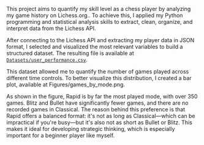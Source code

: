 This project aims to quantify my skill level as a chess player by analyzing my game history on Lichess.org.. To achieve this, I applied my Python programming and statistical analysis skills to extract, clean, organize, and interpret data from the Lichess API.

After connecting to the Lichess API and extracting my player data in JSON format, I selected and visualized the most relevant variables to build a structured dataset. The resulting file is available at [`Datasets/user_performance.csv`](./Datasets/user_performance.csv).

This dataset allowed me to quantify the number of games played across different time controls. To better visualize this distribution, I created a bar plot, available at Figures/games_by_mode.png.

As shown in the figure, Rapid is by far the most played mode, with over 350 games. Blitz and Bullet have significantly fewer games, and there are no recorded games in Classical. The reason behind this preference is that Rapid offers a balanced format: it's not as long as Classical—which can be impractical if you're busy—but it's also not as short as Bullet or Blitz. This makes it ideal for developing strategic thinking, which is especially important for a beginner player like myself.
